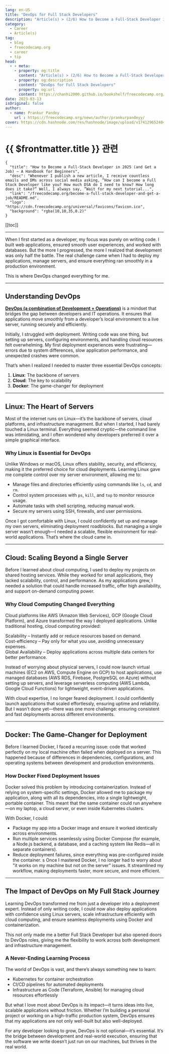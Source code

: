 ```yaml
---
lang: en-US
title: "DevOps for Full Stack Developers"
description: "Article(s) > (2/6) How to Become a Full-Stack Developer in 2025 (and Get a Job) – A Handbook for Beginners"
category:
  - Career
  - Article(s)
tag:
  - blog
  - freecodecamp.org
  - career
  - tip
head:
  - - meta:
    - property: og:title
      content: "Article(s) > (2/6) How to Become a Full-Stack Developer in 2025 (and Get a Job) – A Handbook for Beginners"
    - property: og:description
      content: "DevOps for Full Stack Developers"
    - property: og:url
      content: https://chanhi2000.github.io/bookshelf/freecodecamp.org/become-a-full-stack-developer-and-get-a-job/devops-for-full-stack-developers.html
date: 2023-03-13
isOriginal: false
author:
  - name: Prankur Pandey
    url : https://freecodecamp.org/news/author/prankurpandeyy/
cover: https://cdn.hashnode.com/res/hashnode/image/upload/v1741296524045/6d9bed13-d3bb-4fb3-95ac-45f5dd4f2033.png
---
```


# {{ $frontmatter.title }} 관련

```component VPCard
{
  "title": "How to Become a Full-Stack Developer in 2025 (and Get a Job) – A Handbook for Beginners",
  "desc": "Whenever I publish a new article, I receive countless emails and DMs across social media asking, ”How can I become a Full Stack Developer like you? How much DSA do I need to know? How long does it take?” Well, I always say, ”Wait for my next tutorial...",
  "link": "/freecodecamp.org/become-a-full-stack-developer-and-get-a-job/README.md",
  "logo": "https://cdn.freecodecamp.org/universal/favicons/favicon.ico",
  "background": "rgba(10,10,35,0.2)"
}
```

[[toc]]

---

<SiteInfo
  name="How to Become a Full-Stack Developer in 2025 (and Get a Job) – A Handbook for Beginners"
  desc="Whenever I publish a new article, I receive countless emails and DMs across social media asking, ”How can I become a Full Stack Developer like you? How much DSA do I need to know? How long does it take?” Well, I always say, ”Wait for my next tutorial..."
  url="https://freecodecamp.org/news/become-a-full-stack-developer-and-get-a-job#heading-devops-for-full-stack-developers"
  logo="https://cdn.freecodecamp.org/universal/favicons/favicon.ico"
  preview="https://cdn.hashnode.com/res/hashnode/image/upload/v1741296524045/6d9bed13-d3bb-4fb3-95ac-45f5dd4f2033.png"/>

When I first started as a developer, my focus was purely on writing code. I built web applications, ensured smooth user experiences, and worked with databases. But the more I progressed, the more I realized that development was only half the battle. The real challenge came when I had to deploy my applications, manage servers, and ensure everything ran smoothly in a production environment.

This is where DevOps changed everything for me.

---

## Understanding DevOps

[**DevOps (a combination of Development + Operations)**](/freecodecamp.org/how-devops-works.md) is a mindset that bridges the gap between developers and IT operations. It ensures that applications move smoothly from a developer’s local environment to a live server, running securely and efficiently.

Initially, I struggled with deployment. Writing code was one thing, but setting up servers, configuring environments, and handling cloud resources felt overwhelming. My first deployment experiences were frustrating—errors due to system differences, slow application performance, and unexpected crashes were common.

That’s when I realized I needed to master three essential DevOps concepts:

1. **Linux**: The backbone of servers
2. **Cloud**: The key to scalability
3. **Docker**: The game-changer for deployment

---

## Linux: The Heart of Servers

Most of the internet runs on Linux—it’s the backbone of servers, cloud platforms, and infrastructure management. But when I started, I had barely touched a Linux terminal. Everything seemed cryptic—the command line was intimidating, and I often wondered why developers preferred it over a simple graphical interface.

### Why Linux is Essential for DevOps

Unlike Windows or macOS, Linux offers stability, security, and efficiency, making it the preferred choice for cloud deployments. Learning Linux gave me complete control over my server environment, allowing me to:

- Manage files and directories efficiently using commands like `ls`, `cd`, and `rm`.
- Control system processes with `ps`, `kill`, and `top` to monitor resource usage.
- Automate tasks with shell scripting, reducing manual work.
- Secure my servers using SSH, firewalls, and user permissions.

Once I got comfortable with Linux, I could confidently set up and manage my own servers, eliminating deployment roadblocks. But managing a single server wasn’t enough—I needed a scalable, flexible environment for real-world applications. That’s where the cloud came in.

---

## Cloud: Scaling Beyond a Single Server

Before I learned about cloud computing, I used to deploy my projects on shared hosting services. While they worked for small applications, they lacked scalability, control, and performance. As my applications grew, I needed a solution that could handle increased traffic, offer high availability, and support on-demand computing power.

### Why Cloud Computing Changed Everything

Cloud platforms like AWS (Amazon Web Services), GCP (Google Cloud Platform), and Azure transformed the way I deployed applications. Unlike traditional hosting, cloud computing provided:

Scalability – Instantly add or reduce resources based on demand.  
Cost-efficiency – Pay only for what you use, avoiding unnecessary expenses.  
Global Availability – Deploy applications across multiple data centers for better performance.

Instead of worrying about physical servers, I could now launch virtual machines (EC2 on AWS, Compute Engine on GCP) to host applications, use managed databases (AWS RDS, Firebase, PostgreSQL on Azure) without setting up servers, and leverage serverless computing (AWS Lambda, Google Cloud Functions) for lightweight, event-driven applications.

With cloud expertise, I no longer feared deployment. I could confidently launch applications that scaled effortlessly, ensuring uptime and reliability. But I wasn’t done yet—there was one more challenge: ensuring consistent and fast deployments across different environments.

---

## Docker: The Game-Changer for Deployment

Before I learned Docker, I faced a recurring issue: code that worked perfectly on my local machine often failed when deployed on a server. This happened because of differences in dependencies, configurations, and operating systems between development and production environments.

### How Docker Fixed Deployment Issues

Docker solved this problem by introducing containerization. Instead of relying on system-specific settings, Docker allowed me to package my application, along with all its dependencies, into a single lightweight, portable container. This meant that the same container could run anywhere—on my laptop, a cloud server, or even inside Kubernetes clusters.

With Docker, I could:

- Package my app into a Docker image and ensure it worked identically across environments.
- Run multiple services seamlessly using Docker Compose (for example, a Node.js backend, a database, and a caching system like Redis—all in separate containers).
- Reduce deployment failures, since everything was pre-configured inside the container.
s
Once I mastered Docker, I no longer had to worry about "it works on my machine but not on the server" issues. It streamlined my workflow, making deployments faster, more secure, and more efficient.

---

## The Impact of DevOps on My Full Stack Journey

Learning DevOps transformed me from just a developer into a deployment expert. Instead of only writing code, I could now also deploy applications with confidence using Linux servers, scale infrastructure efficiently with cloud computing, and ensure seamless deployments using Docker and containerization.

This not only made me a better Full Stack Developer but also opened doors to DevOps roles, giving me the flexibility to work across both development and infrastructure management.

### A Never-Ending Learning Process

The world of DevOps is vast, and there’s always something new to learn:

- Kubernetes for container orchestration
- CI/CD pipelines for automated deployments
- Infrastructure as Code (Terraform, Ansible) for managing cloud resources effortlessly

But what I love most about DevOps is its impact—it turns ideas into live, scalable applications without friction. Whether I’m building a personal project or working on a high-traffic production system, DevOps ensures that my applications are not only well-built but also well-deployed.

For any developer looking to grow, DevOps is not optional—it’s essential. It’s the bridge between development and real-world execution, ensuring that the software we write doesn’t just run on our machines, but thrives in the real world.
